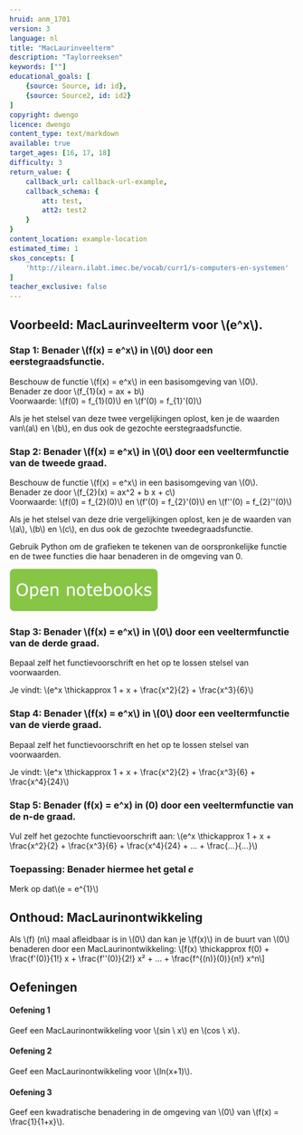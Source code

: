 ```yaml
---
hruid: anm_1701
version: 3
language: nl
title: "MacLaurinveelterm"
description: "Taylorreeksen"
keywords: [""]
educational_goals: [
    {source: Source, id: id}, 
    {source: Source2, id: id2}
]
copyright: dwengo
licence: dwengo
content_type: text/markdown
available: true
target_ages: [16, 17, 18]
difficulty: 3
return_value: {
    callback_url: callback-url-example,
    callback_schema: {
        att: test,
        att2: test2
    }
}
content_location: example-location
estimated_time: 1
skos_concepts: [
    'http://ilearn.ilabt.imec.be/vocab/curr1/s-computers-en-systemen'
]
teacher_exclusive: false
---
```


## Voorbeeld: MacLaurinveelterm voor \\(e^x\\).

### Stap 1: Benader \\(f(x) = e^x\\) in \\(0\\) door een eerstegraadsfunctie.

Beschouw de functie \\(f(x) = e^x\\) in een basisomgeving van \\(0\\).<br>
Benader ze door \\(f_{1}(x) = ax + b\\) <br>
Voorwaarde: \\(f(0) = f_{1}(0)\\) en \\(f'(0) = f_{1}'(0)\\)

Als je het stelsel van deze twee vergelijkingen oplost, ken je de waarden van\\(a\\) en \\(b\\), en dus ook de gezochte eerstegraadsfunctie.

### Stap 2: Benader \\(f(x) = e^x\\) in \\(0\\) door een veeltermfunctie van de tweede graad.

Beschouw de functie \\(f(x) = e^x\\) in een basisomgeving van \\(0\\).<br>
Benader ze door \\(f_{2}(x) = ax^2 + b x + c\\) <br>
Voorwaarde: \\(f(0) = f_{2}(0)\\) en \\(f'(0) = f_{2}'(0)\\) en \\(f''(0) = f_{2}''(0)\\)

Als je het stelsel van deze drie vergelijkingen oplost, ken je de waarden van \\(a\\), \\(b\\) en \\(c\\), en dus ook de gezochte tweedegraadsfunctie.

Gebruik Python om de grafieken te tekenen van de oorspronkelijke functie en de twee functies die haar benaderen in de omgeving van 0.

[![](embed/Knop.png "Knop")](https://kiks.ilabt.imec.be/hub/tmplogin?id=6550 "Notebook MacLaurin")

### Stap 3: Benader \\(f(x) = e^x\\) in \\(0\\) door een veeltermfunctie van de derde graad.

Bepaal zelf het functievoorschrift en het op te lossen stelsel van voorwaarden.

Je vindt: \\(e^x \thickapprox 1 + x + \frac{x^2}{2} + \frac{x^3}{6}\\)

### Stap 4: Benader \\(f(x) = e^x\\) in \\(0\\) door een veeltermfunctie van de vierde graad.

Bepaal zelf het functievoorschrift en het op te lossen stelsel van voorwaarden.

Je vindt: \\(e^x \thickapprox 1 + x + \frac{x^2}{2} + \frac{x^3}{6} + \frac{x^4}{24}\\)

### Stap 5: Benader \(f(x) = e^x\) in \(0\) door een veeltermfunctie van de n-de graad.

Vul zelf het gezochte functievoorschrift aan: \\(e^x \thickapprox 1 + x + \frac{x^2}{2} + \frac{x^3}{6} + \frac{x^4}{24} + ... + \frac{...}{...}\\)

### Toepassing: Benader hiermee het getal *e*

Merk op dat\\(e = e^{1}\\)

## Onthoud: MacLaurinontwikkeling
Als \\(f\) \(n\\) maal afleidbaar is in \\(0\\) dan kan je \\(f(x)\\) in de buurt van \\(0\\) benaderen door een MacLaurinontwikkeling:
\\[f(x) \thickapprox f(0)  + \frac{f'(0)}{1!} x +  \frac{f''(0)}{2!} x² + ... + \frac{f^{(n)}(0)}{n!} x^n\\]

## Oefeningen

#### Oefening 1
Geef een MacLaurinontwikkeling voor \\(sin \ x\\) en \\(cos \ x\\).

#### Oefening 2
Geef een MacLaurinontwikkeling voor \\(ln(x+1)\\).

#### Oefening 3
Geef een kwadratische benadering in de omgeving van \\(0\\) van \\(f(x) = \frac{1}{1+x}\\).

